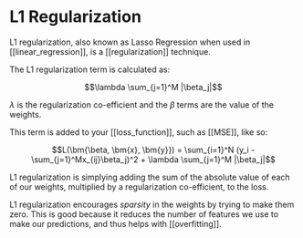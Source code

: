 # L1 Regularization

L1 regularization, also known as Lasso Regression when used in [[linear_regression]], is a [[regularization]] technique. 

The L1 regularization term is calculated as:

$$\lambda \sum_{j=1}^M |\beta_j|$$

$\lambda$ is the regularization co-efficient and the $\beta$ terms are the value of the weights.

This term is added to your [[loss_function]], such as [[MSE]], like so:

$$L(\bm{\beta, \bm{x}, \bm{y}}) = \sum_{i=1}^N (y_i - \sum_{j=1}^Mx_{ij}\beta_j)^2 + \lambda \sum_{j=1}^M |\beta_j|$$

L1 regularization is simplying adding the sum of the absolute value of each of our weights, multiplied by a regularization co-efficient, to the loss.

L1 regularization encourages *sparsity* in the weights by trying to make them zero. This is good because it reduces the number of features we use to make our predictions, and thus helps with [[overfitting]].